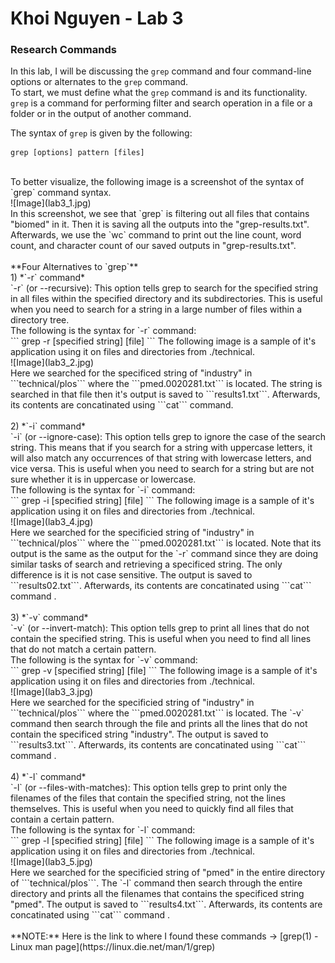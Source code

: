 # Khoi Nguyen - Lab 3
### Research Commands
In this lab, I will be discussing the `grep` command and four command-line options or alternates to the `grep` command. <br>
To start, we must define what the `grep` command is and its functionality. `grep` is a command for performing filter and search operation in a file or a folder or in the output of another command. <br>

The syntax of `grep` is given by the following: <br>
```
grep [options] pattern [files]
```
<br>
To better visualize, the following image is a screenshot of the syntax of `grep` command syntax. <br>
![Image](lab3_1.jpg) <br>
In this screenshot, we see that `grep` is filtering out all files that contains "biomed" in it. Then it is saving all the outputs into the "grep-results.txt". Afterwards, we use the `wc` command to print out the line count, word count, and character count of our saved outputs in "grep-results.txt". <br>
<br>
**Four Alternatives to `grep`** <br>
1) *`-r` command* <br>
`-r` (or --recursive): This option tells grep to search for the specified string in all files within the specified directory and its subdirectories. This is useful when you need to search for a string in a large number of files within a directory tree. <br>
The following is the syntax for `-r` command: <br>
```
grep -r [specified string] [file]
```
The following image is a sample of it's application using it on files and directories from ./technical. <br>
![Image](lab3_2.jpg) <br>
Here we searched for the specificed string of "industry" in ```technical/plos``` where the ```pmed.0020281.txt``` is located. The string is searched in that file then it's output is saved to ```results1.txt```. Afterwards, its contents are concatinated using ```cat``` command. <br>
<br>
2) *`-i` command* <br>
`-i` (or --ignore-case): This option tells grep to ignore the case of the search string. This means that if you search for a string with uppercase letters, it will also match any occurrences of that string with lowercase letters, and vice versa. This is useful when you need to search for a string but are not sure whether it is in uppercase or lowercase. <br>
The following is the syntax for `-i` command: <br>
```
grep -i [specified string] [file]
```
The following image is a sample of it's application using it on files and directories from ./technical. <br>
![Image](lab3_4.jpg) <br>
Here we searched for the specificied string of "industry"  in ```technical/plos``` where the ```pmed.0020281.txt``` is located. 
Note that its output is the same as the output for the `-r` command since they are doing similar tasks of search and retrieving a specificed string. The only difference is it is not case sensitive. The output is saved to ```results02.txt```. Afterwards, its contents are concatinated using ```cat``` command . <br>
<br>
3) *`-v` command* <br>
`-v` (or --invert-match): This option tells grep to print all lines that do not contain the specified string. This is useful when you need to find all lines that do not match a certain pattern. <br>
The following is the syntax for `-v` command: <br>
```
grep -v [specified string] [file]
```
The following image is a sample of it's application using it on files and directories from ./technical. <br>
![Image](lab3_3.jpg) <br>
Here we searched for the specificied string of "industry"  in ```technical/plos``` where the ```pmed.0020281.txt``` is located. The `-v` command then search through the file and prints all the lines that do not contain the specificed string "industry". The output is saved to ```results3.txt```. Afterwards, its contents are concatinated using ```cat``` command . <br>
<br>
4) *`-l` command* <br>
`-l` (or --files-with-matches): This option tells grep to print only the filenames of the files that contain the specified string, not the lines themselves. This is useful when you need to quickly find all files that contain a certain pattern. <br>
The following is the syntax for `-l` command: <br>
```
grep -l [specified string] [file]
```
The following image is a sample of it's application using it on files and directories from ./technical. <br>
![Image](lab3_5.jpg) <br>
Here we searched for the specificied string of "pmed" in the entire directory of ```technical/plos```. The `-l` command then search through the entire directory and prints all the filenames that contains the specificed string "pmed". The output is saved to ```results4.txt```. Afterwards, its contents are concatinated using ```cat``` command . <br>
<br>
**NOTE:** Here is the link to where I found these commands -> [grep(1) - Linux man page](https://linux.die.net/man/1/grep)
